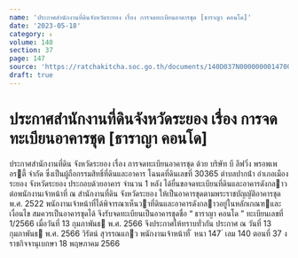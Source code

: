 ```yaml
---
name: 'ประกาศสำนักงานที่ดินจังหวัดระยอง เรื่อง การจดทะเบียนอาคารชุด [ธาราญา คอนโด]'
date: '2023-05-18'
category: ง
volume: 140
section: 37
page: 147
source: 'https://ratchakitcha.soc.go.th/documents/140D037N0000000014700.pdf'
draft: true
---
```


# ประกาศสำนักงานที่ดินจังหวัดระยอง เรื่อง การจดทะเบียนอาคารชุด [ธาราญา คอนโด]

ประกาศสํานักงานที่ดิน จังหวัดระยอง เรื่อง การจดทะเบียนอาคารชุด ด้วย บริษัท บี ลีฟวิ่ง พรอพเพอรตี้ จํากัด ซึ่งเป็นผู้ถือกรรมสิทธิ์ที่ดินและอาคาร โฉนดที่ดินเลขที่ 30365 ตําบลปากน้ํา อําเภอเมืองระยอง จังหวัดระยอง ประกอบด้วยอาคาร จํานวน 1 หลัง ได้ยื่นขอจดทะเบียนที่ดินและอาคารดังกลาวต่อพนักงานเจ้าหน้าที่ ณ สํานักงานที่ดิน จังหวัดระยอง ให้เป็นอาคารชุดตามพระราชบัญญัติอาคารชุด พ.ศ. 2522 พนักงานเจ้าหน้าที่ได้พิจารณาเห็นวาที่ดินและอาคารดังกลาวอยู่ในหลักเกณฑและเงื่อนไข สมควรเป็นอาคารชุดได้ จึงรับจดทะเบียนเป็นอาคารชุดชื่อ “ ธาราญา คอนโด ” ทะเบียนเลขที่ 1/2566 เมื่อวันที่ 13 กุมภาพันธ พ.ศ. 2566 จึงประกาศให้ทราบทั่วกัน ประกาศ ณ วันที่ 13 กุมภาพันธ พ.ศ. 2566 วิรัตน์ สุวรรณแกว พนักงานเจ้าหน้าที่ ้ หนา 147 ่ เลม 140 ตอนที่ 37 ง ราชกิจจานุเบกษา 18 พฤษภาคม 2566
